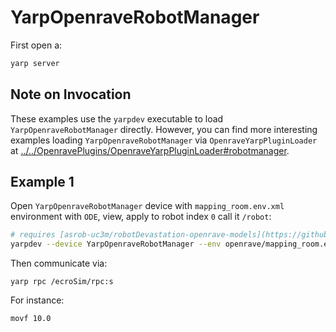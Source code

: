 # YarpOpenraveRobotManager

First open a:
```bash
yarp server
```

## Note on Invocation
These examples use the `yarpdev` executable to load `YarpOpenraveRobotManager` directly. However, you can find more interesting examples loading `YarpOpenraveRobotManager` via `OpenraveYarpPluginLoader` at [../../OpenravePlugins/OpenraveYarpPluginLoader#robotmanager](../../OpenravePlugins/OpenraveYarpPluginLoader#yarpopenraverobotmanager).

## Example 1
Open `YarpOpenraveRobotManager` device with `mapping_room.env.xml` environment with `ODE`, view, apply to robot index `0` call it `/robot`:
```bash
# requires [asrob-uc3m/robotDevastation-openrave-models](https://github.com/asrob-uc3m/robotDevastation-openrave-models)
yarpdev --device YarpOpenraveRobotManager --env openrave/mapping_room.env.xml --physics ode --robotIndex 0 --view --name /ecroSim
```

Then communicate via:
```
yarp rpc /ecroSim/rpc:s
```

For instance:
```bash
movf 10.0
```
